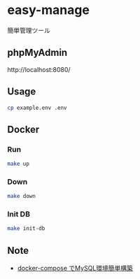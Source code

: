 # easy-manage
簡単管理ツール

## phpMyAdmin

http://localhost:8080/

## Usage

```bash
cp example.env .env
```

## Docker

### Run

```bash
make up
```

### Down

```bash
make down
```

### Init DB

```bash
make init-db
```

## Note

- [docker-compose でMySQL環境簡単構築](https://qiita.com/A-Kira/items/f401aea261693c395966)